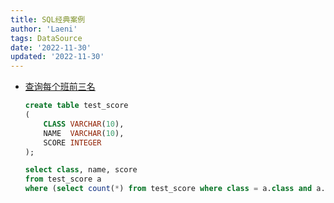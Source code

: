 ```yaml
---
title: SQL经典案例
author: 'Laeni'
tags: DataSource
date: '2022-11-30'
updated: '2022-11-30'
---
```


- [查询每个班前三名](https://blog.csdn.net/weixin_39428938/article/details/98214175/)

  ```sql
  create table test_score
  (
      CLASS VARCHAR(10),
      NAME  VARCHAR(10),
      SCORE INTEGER
  );
  
  select class, name, score
  from test_score a
  where (select count(*) from test_score where class = a.class and a.score < score) < 3;
  ```

